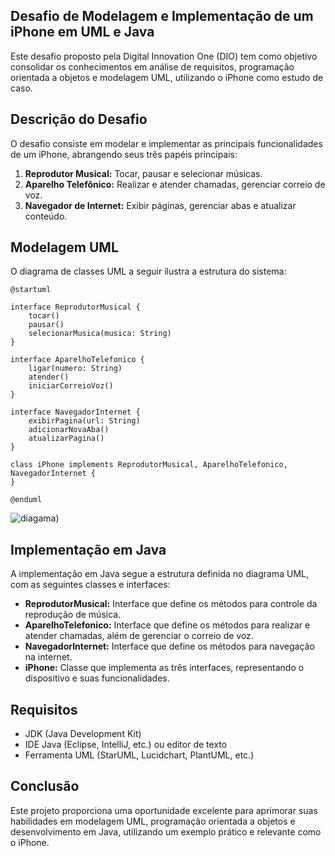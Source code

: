 ## Desafio de Modelagem e Implementação de um iPhone em UML e Java

Este desafio proposto pela Digital Innovation One (DIO) tem como objetivo consolidar os conhecimentos em análise de requisitos, programação orientada a objetos e modelagem UML, utilizando o iPhone como estudo de caso.

## Descrição do Desafio

O desafio consiste em modelar e implementar as principais funcionalidades de um iPhone, abrangendo seus três papéis principais:

1.  **Reprodutor Musical:** Tocar, pausar e selecionar músicas.
2.  **Aparelho Telefônico:** Realizar e atender chamadas, gerenciar correio de voz.
3.  **Navegador de Internet:** Exibir páginas, gerenciar abas e atualizar conteúdo.

## Modelagem UML

O diagrama de classes UML a seguir ilustra a estrutura do sistema:

```plantuml
@startuml

interface ReprodutorMusical {
    tocar()
    pausar()
    selecionarMusica(musica: String)
}

interface AparelhoTelefonico {
    ligar(numero: String)
    atender()
    iniciarCorreioVoz()
}

interface NavegadorInternet {
    exibirPagina(url: String)
    adicionarNovaAba()
    atualizarPagina()
}

class iPhone implements ReprodutorMusical, AparelhoTelefonico, NavegadorInternet {
}

@enduml
```

 ![diagama](https://github.com/supp3rguto/dio-iphone-uml/blob/main/plant-uml.png))


## Implementação em Java

A implementação em Java segue a estrutura definida no diagrama UML, com as seguintes classes e interfaces:

-   **ReprodutorMusical:** Interface que define os métodos para controle da reprodução de música.
-   **AparelhoTelefonico:** Interface que define os métodos para realizar e atender chamadas, além de gerenciar o correio de voz.
-   **NavegadorInternet:** Interface que define os métodos para navegação na internet.
-   **iPhone:** Classe que implementa as três interfaces, representando o dispositivo e suas funcionalidades.

## Requisitos

-   JDK (Java Development Kit)
-   IDE Java (Eclipse, IntelliJ, etc.) ou editor de texto
-   Ferramenta UML (StarUML, Lucidchart, PlantUML, etc.)

## Conclusão

Este projeto proporciona uma oportunidade excelente para aprimorar suas habilidades em modelagem UML, programação orientada a objetos e desenvolvimento em Java, utilizando um exemplo prático e relevante como o iPhone.
